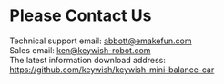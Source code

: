 # Please Contact Us

Technical support email: abbott@emakefun.com </br>
Sales email: ken@keywish-robot.com </br>
The latest information download address: https://github.com/keywish/keywish-mini-balance-car

